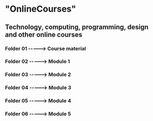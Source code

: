 # "OnlineCourses"
## Technology, computing, programming, design and other online courses
### Folder 01 -----> Course material
### Folder 02 -----> Module 1
### Folder 03 -----> Module 2
### Folder 04 -----> Module 3
### Folder 05 -----> Module 4
### Folder 06 -----> Module 5